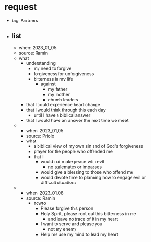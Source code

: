 # request
- tag: Partners
- list
  - 
    - when: 2023_01_05
    - source: Ramin
    - what
      - understanding
        - my need to forgive
        - forgiveness for unforgiveness
        - bitterness in my life
          - against
            - my father
            - my mother
            - church leaders
      - that I could experience heart change
      - that I would think through this each day
        - until I have a biblical answer
      - that I would have an answer the next time we meet
  - 
    - when: 2023_01_05
    - source: Priolo
    - what
      - a biblical view of my own sin and of God's forgiveness
      - prayer for the people who offended me
      - that I
        - would not make peace with evil
          - no stalemates or impasses
        - would give a blessing to those who offend me
        - would devote time to planning how to engage evil or difficult situations
  - 
    - when: 2023_01_08
    - source: Ramin
      - howto
        - Please forgive this person
        - Holy Spirit, please root out this bitterness in me
          - and leave no trace of it in my heart
        - I want to serve and please you
          - not my enemy
        - Help me use my mind to lead my heart
